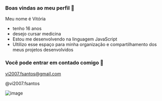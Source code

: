 ### Boas vindas ao meu perfil 🖤

Meu nome é Vitória 

- tenho 16 anos
- desejo cursar medicina
- Estou me desenvolvendo na linguagem JavaScript
- Ultilizo esse espaço para minha organização e compartilhamento dos meus projetos desenvolvidos

### Você pode entrar em contado comigo 📧

vi2007.fsantos@gmail.com

@vi2007.fsantos

![image](https://github.com/Vvii20/Vvii20/assets/170373374/d51a9e70-aa5a-40bb-9349-3f490c954014)
